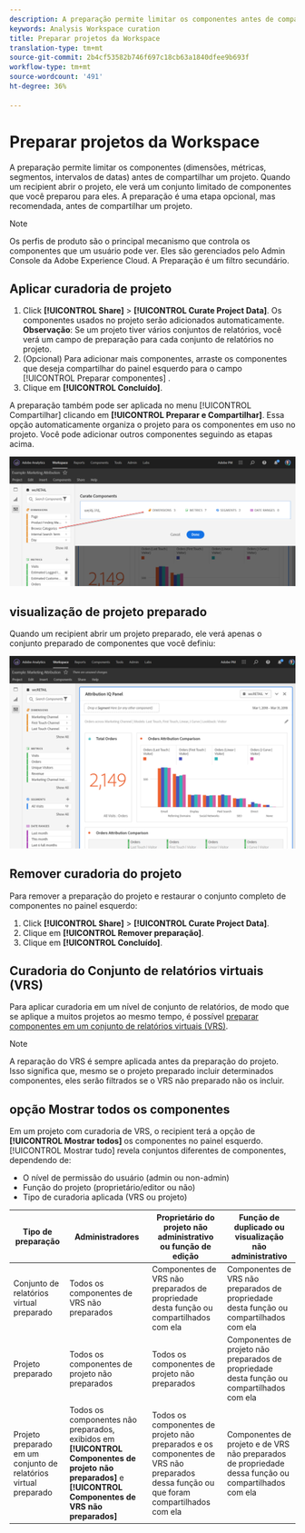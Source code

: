 ```yaml
---
description: A preparação permite limitar os componentes antes de compartilhar um projeto.
keywords: Analysis Workspace curation
title: Preparar projetos da Workspace
translation-type: tm+mt
source-git-commit: 2b4cf53582b746f697c18cb63a1840dfee9b693f
workflow-type: tm+mt
source-wordcount: '491'
ht-degree: 36%

---
```



# Preparar projetos da Workspace

A preparação permite limitar os componentes (dimensões, métricas, segmentos, intervalos de datas) antes de compartilhar um projeto. Quando um recipient abrir o projeto, ele verá um conjunto limitado de componentes que você preparou para eles. A preparação é uma etapa opcional, mas recomendada, antes de compartilhar um projeto.

>[!NOTE]
> Os perfis de produto são o principal mecanismo que controla os componentes que um usuário pode ver. Eles são gerenciados pelo Admin Console da Adobe Experience Cloud. A Preparação é um filtro secundário.

## Aplicar curadoria de projeto

1. Click **[!UICONTROL Share]** > **[!UICONTROL Curate Project Data]**.
Os componentes usados no projeto serão adicionados automaticamente.
   **Observação**: Se um projeto tiver vários conjuntos de relatórios, você verá um campo de preparação para cada conjunto de relatórios no projeto.
1. (Opcional) Para adicionar mais componentes, arraste os componentes que deseja compartilhar do painel esquerdo para o campo [!UICONTROL Preparar componentes] .
1. Clique em **[!UICONTROL Concluído]**.

A preparação também pode ser aplicada no menu [!UICONTROL Compartilhar] clicando em **[!UICONTROL Preparar e Compartilhar]**. Essa opção automaticamente organiza o projeto para os componentes em uso no projeto. Você pode adicionar outros componentes seguindo as etapas acima.

![](assets/curation-field.png)

## visualização de projeto preparado

Quando um recipient abrir um projeto preparado, ele verá apenas o conjunto preparado de componentes que você definiu:

![](assets/curate-project.png)

## Remover curadoria do projeto

Para remover a preparação do projeto e restaurar o conjunto completo de componentes no painel esquerdo:
1. Click **[!UICONTROL Share]** > **[!UICONTROL Curate Project Data]**.
1. Clique em **[!UICONTROL Remover preparação]**.
1. Clique em **[!UICONTROL Concluído]**.

## Curadoria do Conjunto de relatórios virtuais (VRS)

Para aplicar curadoria em um nível de conjunto de relatórios, de modo que se aplique a muitos projetos ao mesmo tempo, é possível [preparar componentes em um conjunto de relatórios virtuais (VRS)](https://docs.adobe.com/content/help/pt-BR/analytics/components/virtual-report-suites/vrs-components.html).

>[!NOTE]
> A reparação do VRS é sempre aplicada antes da preparação do projeto. Isso significa que, mesmo se o projeto preparado incluir determinados componentes, eles serão filtrados se o VRS não preparado não os incluir.

## opção Mostrar todos os componentes

Em um projeto com curadoria de VRS, o recipient terá a opção de **[!UICONTROL Mostrar todos]** os componentes no painel esquerdo. [!UICONTROL Mostrar tudo] revela conjuntos diferentes de componentes, dependendo de:

* O nível de permissão do usuário (admin ou non-admin)
* Função do projeto (proprietário/editor ou não)
* Tipo de curadoria aplicada (VRS ou projeto)

| Tipo de preparação | Administradores | Proprietário do projeto não administrativo ou função de edição | Função de duplicado ou visualização não administrativo |
|---|---|---|---|
| Conjunto de relatórios virtual preparado | Todos os componentes de VRS não preparados | Componentes de VRS não preparados de propriedade desta função ou compartilhados com ela | Componentes de VRS não preparados de propriedade desta função ou compartilhados com ela |
| Projeto preparado | Todos os componentes de projeto não preparados | Todos os componentes de projeto não preparados | Componentes de projeto não preparados de propriedade desta função ou compartilhados com ela |
| Projeto preparado em um conjunto de relatórios virtual preparado | Todos os componentes não preparados, exibidos em   **[!UICONTROL Componentes de projeto não preparados]** e **[!UICONTROL Componentes de VRS não preparados]** | Todos os componentes de projeto não preparados e os componentes de VRS não preparados dessa função ou que foram compartilhados com ela | Componentes de projeto e de VRS não preparados de propriedade dessa função ou compartilhados com ela |
